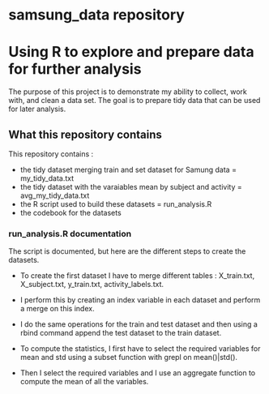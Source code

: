 # samsung_data repository
# Using R to explore and prepare data for further analysis 

The purpose of this project is to demonstrate my ability to collect, work with, and clean a data set. 
The goal is to prepare tidy data that can be used for later analysis.

## What this repository contains

This repository contains :
* the tidy dataset merging train and set dataset for Samung data = my_tidy_data.txt
* the tidy dataset with the varaiables mean by subject and activity = avg_my_tidy_data.txt
* the R script used to build these datasets = run_analysis.R
* the codebook for the datasets

### run_analysis.R documentation

The script is documented, but here are the different steps to create the datasets.

* To create the first dataset I have to merge different tables : X_train.txt, X_subject.txt, y_train.txt, activity_labels.txt.

* I perform this by creating an index variable in each dataset and perform a merge on this index.

* I do the same operations for the train and test dataset and then using a rbind command append the test dataset to the train dataset.

* To compute the statistics, I first have to select the required variables for mean and std using a subset function with grepl on mean()|std().

* Then I select the required variables and I use an aggregate function to compute the mean of all the variables.
